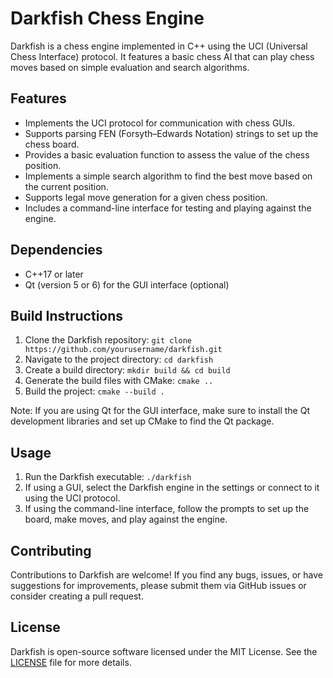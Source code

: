 # Darkfish Chess Engine

Darkfish is a chess engine implemented in C++ using the UCI (Universal Chess Interface) protocol. It features a basic chess AI that can play chess moves based on simple evaluation and search algorithms.

## Features

- Implements the UCI protocol for communication with chess GUIs.
- Supports parsing FEN (Forsyth–Edwards Notation) strings to set up the chess board.
- Provides a basic evaluation function to assess the value of the chess position.
- Implements a simple search algorithm to find the best move based on the current position.
- Supports legal move generation for a given chess position.
- Includes a command-line interface for testing and playing against the engine.

## Dependencies

- C++17 or later
- Qt (version 5 or 6) for the GUI interface (optional)

## Build Instructions

1. Clone the Darkfish repository: `git clone https://github.com/yourusername/darkfish.git`
2. Navigate to the project directory: `cd darkfish`
3. Create a build directory: `mkdir build && cd build`
4. Generate the build files with CMake: `cmake ..`
5. Build the project: `cmake --build .`

Note: If you are using Qt for the GUI interface, make sure to install the Qt development libraries and set up CMake to find the Qt package.

## Usage

1. Run the Darkfish executable: `./darkfish`
2. If using a GUI, select the Darkfish engine in the settings or connect to it using the UCI protocol.
3. If using the command-line interface, follow the prompts to set up the board, make moves, and play against the engine.

## Contributing

Contributions to Darkfish are welcome! If you find any bugs, issues, or have suggestions for improvements, please submit them via GitHub issues or consider creating a pull request.

## License

Darkfish is open-source software licensed under the MIT License. See the [LICENSE](LICENSE) file for more details.

